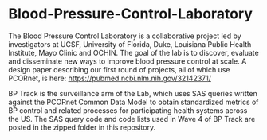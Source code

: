 # Blood-Pressure-Control-Laboratory

The Blood Pressure Control Laboratory is a collaborative project led by investigators at UCSF, University of Florida, Duke, Louisiana Public Health Institute, Mayo Clinic and OCHIN.  The goal of the lab is to discover, evaluate and disseminate new ways to improve blood pressure control at scale.  A design paper describing our first round of projects, all of which use PCORnet, is here: https://pubmed.ncbi.nlm.nih.gov/32142371/

BP Track is the surveillance arm of the Lab, which uses SAS queries written against the PCORnet Common Data Model to obtain standardized metrics of BP control and related processes for participating health systems across the US.  The SAS query code and code lists used in Wave 4 of BP Track are posted in the zipped folder in this repository.
